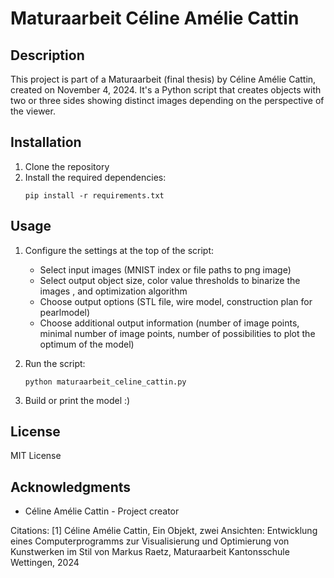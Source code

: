 # Maturaarbeit Céline Amélie Cattin

## Description

This project is part of a Maturaarbeit (final thesis) by Céline Amélie Cattin, created on November 4, 2024. It's a Python script that creates objects with two or three sides showing distinct images depending on the perspective of the viewer. 


## Installation

1. Clone the repository
2. Install the required dependencies:
   ```
   pip install -r requirements.txt
   ```

## Usage

1. Configure the settings at the top of the script:
   - Select input images (MNIST index or file paths to png image)
   - Select output object size, color value thresholds to binarize the images , and optimization algorithm
   - Choose output options (STL file, wire model, construction plan for pearlmodel)
   - Choose additional output information (number of image points, minimal number of image points, number of possibilities to plot the optimum of the model) 

2. Run the script:
   ```
   python maturaarbeit_celine_cattin.py
   ```

3. Build or print the model :)

## License

MIT License 

## Acknowledgments

- Céline Amélie Cattin - Project creator

Citations:
[1] Céline Amélie Cattin, Ein Objekt, zwei Ansichten: Entwicklung eines Computerprogramms zur Visualisierung und Optimierung von Kunstwerken im Stil von Markus Raetz, Maturaarbeit Kantonsschule Wettingen, 2024
